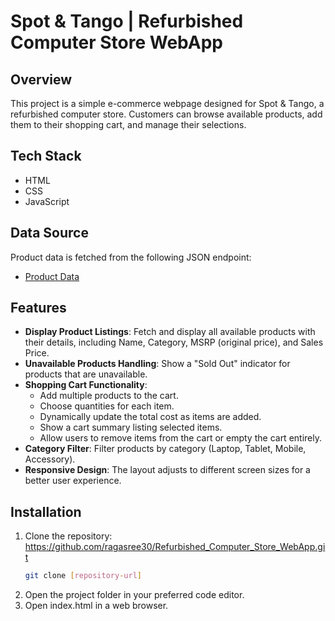 # Spot & Tango | Refurbished Computer Store WebApp

## Overview
This project is a simple e-commerce webpage designed for Spot & Tango, a refurbished computer store. Customers can browse available products, add them to their shopping cart, and manage their selections.

## Tech Stack
- HTML
- CSS
- JavaScript

## Data Source
Product data is fetched from the following JSON endpoint:
- [Product Data](https://s3.us-east-1.amazonaws.com/assets.spotandtango/products.json)

## Features
- **Display Product Listings**: Fetch and display all available products with their details, including Name, Category, MSRP (original price), and Sales Price.
- **Unavailable Products Handling**: Show a "Sold Out" indicator for products that are unavailable.
- **Shopping Cart Functionality**: 
  - Add multiple products to the cart.
  - Choose quantities for each item.
  - Dynamically update the total cost as items are added.
  - Show a cart summary listing selected items.
  - Allow users to remove items from the cart or empty the cart entirely.
- **Category Filter**: Filter products by category (Laptop, Tablet, Mobile, Accessory).
- **Responsive Design**: The layout adjusts to different screen sizes for a better user experience.

## Installation
1. Clone the repository: https://github.com/ragasree30/Refurbished_Computer_Store_WebApp.git
   ```bash
   git clone [repository-url]
2. Open the project folder in your preferred code editor.
3. Open index.html in a web browser.